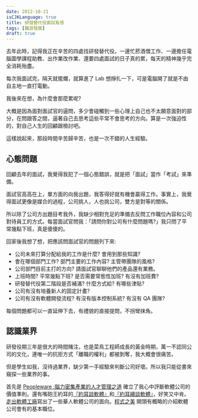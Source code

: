 ```yaml
---
date: 2012-10-21
isCJKLanguage: true
title: 研發替代役面試有感
tags: [職涯發展]
draft: true
---
```


去年此時，記得我正在辛苦的四處找研發替代役。一邊忙菸酒僧工作、一邊擔任電腦圖學課程助教、出作業改作業、還要四處面試的日子真的累，每天的精神幾乎完全消耗殆盡。

每次我面試完，隔天就擺爛，就算進了 Lab 想掙扎一下，可是電腦開了就是不由自主地一直打電動。

我後來在想，為什麼會那麼累呢?

大概是因為面對面試官的逼問，多少會碰觸到一些心理上自己也不太願意面對的部分，在問跟答之間，逼著自己去思考這些平常不會思考的方向。算是一次強迫性的，對自己人生的回顧跟檢討吧。

這樣說起來，那段時間辛苦歸辛苦，也是一次不錯的人生經驗。

## 心態問題

回顧去年的面試，我覺得我犯了一個心態錯誤，就是把「面試」當作「考試」來準備。

面試官高高在上，單方面的向我出題，我答得好就有機會贏得工作。事實上，我覺得面試更像是媒合的過程，公司挑人，人也挑公司，雙方是對等的關係。

所以除了公司方出題目考我外，我缺少相對充足的準備去反問工作職位內容和公司對待員工的方式。每當面試官問我：「請問你對公司有什麼問題嗎?」我只問了平常幾點下班，真是傻傻的。

回家後我想了想，把應該問面試官的問題列下來:

* 公司未來打算分配給我的工作是什麼? 會用到那些知識?
* 會在哪個部門工作? 部門主要的工作內容? 主管帶團隊的風格?
* 公司部門目前主打的方向? 請面試官聊聊他們的產品還有業務。
* 上班時間? 平常幾點下班? 是否需要常態性加班? 有沒有加班費?
* 研發替代役第二階段是否補滿? 什麼方式給? 有哪些津貼?
* 公司有沒有培養新人的固定計畫?
* 公司有沒有軟體開發流程? 有沒有版本控制系統? 有沒有 QA 團隊?

每個問題都可以一直延伸下去，有禮貌的直接提問，不拐彎抹角。

## 認識業界

研發役期三年是很大的時間賭注，也是菜鳥工程師成長的黃金時期，萬一不認同公司的文化，連唯一的抗拒方式「離職的權利」都被剝奪，我大概會很痛苦。

但是學生如我，沒待過業界，缺少第一手經驗來判斷公司好壞。所以我只能從書來窺探一些業界的事。

首先是 [Peopleware :腦力密集產業的人才管理之道][2] 確立了我心中評斷軟體公司的價值準則。還有嘴砲王約耳的[『約耳談軟體』][3]和[『約耳續談軟體』][4]，好笑又中肯。[走出軟體工廠][5]寫出了一些華人軟體公司的面向。[程式之美][1] 開頭有概略的介紹軟體公司會有的基本職位。

[comment]: <> (工作金三角: 金錢-生活品質-成就感，大多數工作只能三取其二。我心中的順位是生活品質 > 成就感 > 金錢，準時下班最大。確立這個次序後，選擇哪間公司就變得比較容易一些了。幸運的是，現在的工作相當符合我的興趣，薪資還不算差。)

[0]: http://www.ptt.cc/bbs/Soft_Job/M.1355486660.A.B56.html	"面試的25個大哉問"
[1]: http://local.joelonsoftware.com/wiki/The_Joel_on_Software_Translation_Project:%E7%B4%84%E8%80%B3%E6%B8%AC%E8%A9%A6	"約爾測試"
[2]: https://www.books.com.tw/products/0010387385 "Peopleware"
[3]: https://www.tenlong.com.tw/products/9789866348341	"約爾趣談軟體"
[4]: https://www.goodreads.com/book/show/9651113	"約爾續談軟體"
[5]: https://book.douban.com/subject/3319935/	"走出軟體工廠"
[7]: http://www.csie.nctu.edu.tw/~jclu/letter.htm	"一封台積電離職工程師的信"
[8]: https://disp.cc/b/27-2hfS	"為何要念國內研究所"
